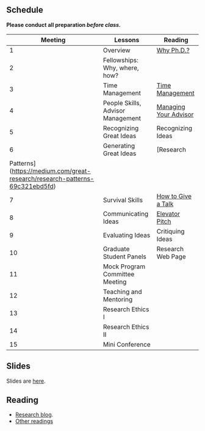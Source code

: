 ## Schedule

**Please conduct all preparation *before* *class.***

| **Meeting** | **Lessons**                       | **Reading**   |
|-------------|-----------------------------------|-------------------|
| 1           | Overview                          | [Why Ph.D.?](https://medium.com/great-research/do-you-need-a-ph-d-f78d2fb0f286)        |
| 2           | Fellowships: Why, where, how?     |                   |
| 3           | Time Management                   | [Time Management](https://medium.com/great-research/time-management-and-productivity-tactics-for-unstructured-work-ab269a9d2cc4) |
| 4           | People Skills, Advisor Management | [Managing Your Advisor](https://medium.com/great-research/managing-your-advisor-bb9060f4f8ce)                  |
| 5           | Recognizing Great Ideas           | Recognizing Ideas |
| 6           | Generating Great Ideas            | [Research
Patterns](https://medium.com/great-research/research-patterns-69c321ebd5fd) |
| 7           | Survival Skills                   | [How to Give a Talk](https://medium.com/great-research/how-to-give-a-sharp-technical-talk-77a2cad7b9fe) |
| 8           | Communicating Ideas               | [Elevator Pitch](https://medium.com/great-research/tell-me-a-story-why-you-need-a-good-elevator-pitch-f69620c9ceeb)    |
| 9           | Evaluating Ideas                  | Critiquing Ideas  |
| 10          | Graduate Student Panels           | Research Web Page |
| 11          | Mock Program Committee Meeting    |                   |
| 12          | Teaching and Mentoring            |                   |
| 13          | Research Ethics I                 |                   |
| 14          | Research Ethics II                |                   |
| 15          | Mini Conference                   |                   |

## Slides

Slides are [here](https://github.com/noise-lab/research-course/tree/master/docs/slides).

## Reading

* [Research blog](https://medium.com/great-research).
* [Other readings](reading.md)
